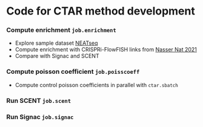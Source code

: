 # Code for CTAR method development
### Compute enrichment `job.enrichment`
- Explore sample dataset [NEATseq](https://www.ncbi.nlm.nih.gov/geo/query/acc.cgi?acc=GSE178707)
- Compute enrichment with CRISPRi-FlowFISH links from [Nasser Nat 2021](https://www.nature.com/articles/s41586-021-03446-x)
- Compare with Signac and SCENT
### Compute poisson coefficient `job.poisscoeff`
- Compute control poisson coefficients in parallel with `ctar.sbatch`
### Run SCENT `job.scent`
### Run Signac `job.signac`

